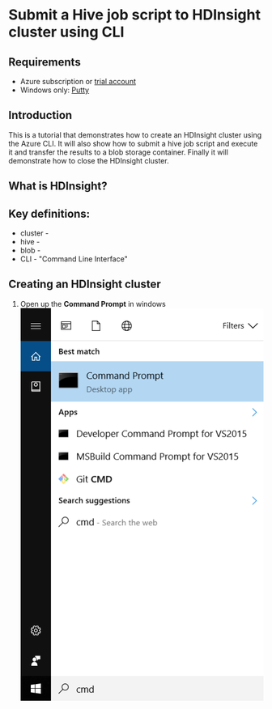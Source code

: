 # Submit a Hive job script to HDInsight cluster using CLI
## Requirements
* Azure subscription or [trial account](https://azure.microsoft.com/en-us/free/)
* Windows only: [Putty](http://www.chiark.greenend.org.uk/~sgtatham/putty/latest.html)

## Introduction
This is a tutorial that demonstrates how to create an HDInsight cluster using the Azure CLI. It will also show how to submit a hive job 
script and execute it and transfer the results to a blob storage container. Finally it will demonstrate how to close the HDInsight cluster.

## What is HDInsight?

## Key definitions:
* cluster - 
* hive - 
* blob - 
* CLI - "Command Line Interface"

## Creating an HDInsight cluster
1. Open up the **Command Prompt** in windows
![alt text](https://github.com/jlock26/JonathanLockwoodAzure/blob/master/cmd.png "Command Prompt")
